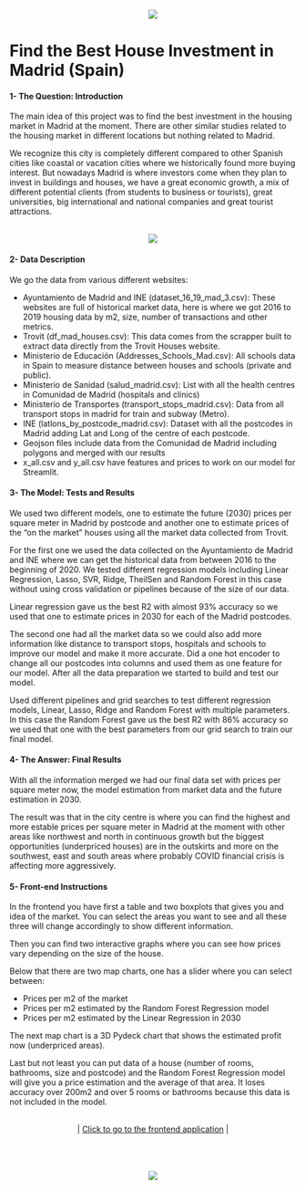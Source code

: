 <p align="center">
  <b></b><br>
  <img src="https://www.pngitem.com/pimgs/m/151-1510456_home-construction-clipart-png-property-house-logo-png.png">
</p>

# **Find the Best House Investment in Madrid (Spain)**


#### 1- The Question: Introduction

The main idea of this project was to find the best investment in the housing market in Madrid at the moment. There are other similar studies related to the housing market in different locations but nothing related to Madrid.

We recognize this city is completely different compared to other Spanish cities like coastal or vacation cities where we historically found more buying interest. But nowadays Madrid is where investors come when they plan to invest in buildings and houses, we have a great economic growth, a mix of different potential clients (from students to business or tourists), great universities, big international and national companies and great tourist attractions.

<p align="center">
  <b></b><br>
  <img src="https://wolfstreet.com/wp-content/uploads/2019/05/Spain-home-price-2019-Q1-national.png">
</p>

#### 2- Data Description

We go the data from various different websites:
* Ayuntamiento de Madrid and INE (dataset_16_19_mad_3.csv): These websites are full of historical market data, here is where we got 2016 to 2019 housing data by m2, size, number of transactions and other metrics.
* Trovit (df_mad_houses.csv): This data comes from the scrapper built to extract data directly from the Trovit Houses website.
* Ministerio de Educación (Addresses_Schools_Mad.csv): All schools data in Spain to measure distance between houses and schools (private and public).
* Ministerio de Sanidad (salud_madrid.csv): List with all the health centres in Comunidad de Madrid (hospitals and clinics)
* Ministerio de Transportes (transport_stops_madrid.csv): Data from all transport stops in madrid for train and subway (Metro).
* INE (latlons_by_postcode_madrid.csv): Dataset with all the postcodes in Madrid adding Lat and Long of the centre of each postcode.
* Geojson files include data from the Comunidad de Madrid including polygons and merged with our results
* x_all.csv and y_all.csv have features and prices to work on our model for Streamlit.

#### 3- The Model: Tests and Results

We used two different models, one to estimate the future (2030) prices per square meter in Madrid by postcode and another one to estimate prices of the “on the market” houses using all the market data collected from Trovit.

For the first one we used the data collected on the Ayuntamiento de Madrid and INE where we can get the historical data from between 2016 to the beginning of 2020. We tested different regression models including Linear Regression, Lasso, SVR, Ridge, TheilSen and Random Forest in this case without using cross validation or pipelines because of the size of our data.

Linear regression gave us the best R2 with almost 93% accuracy so we used that one to estimate prices in 2030 for each of the Madrid postcodes.

The second one had all the market data so we could also add more information like distance to transport stops, hospitals and schools to improve our model and make it more accurate. Did a one hot encoder to change all our postcodes into columns and used them as one feature for our model. After all the data preparation we started to build and test our model.

Used different pipelines and grid searches to test different regression models, Linear, Lasso, Ridge and Random Forest with multiple parameters. In this case the Random Forest gave us the best R2 with 86% accuracy so we used that one with the best parameters from our grid search to train our final model.

#### 4- The Answer: Final Results

With all the information merged we had our final data set with prices per square meter now, the model estimation from market data and the future estimation in 2030.

The result was that in the city centre is where you can find the highest and more estable prices per square meter in Madrid at the moment with other areas like northwest and north in continuous growth but the biggest opportunities (underpriced houses) are in the outskirts and more on the southwest, east and south areas where probably COVID financial crisis is affecting more aggressively.

#### 5- Front-end Instructions

In the frontend you have first a table and two boxplots that gives you and idea of the market. You can select the areas you want to see and all these three will change accordingly to show different information.

Then you can find two interactive graphs where you can see how prices vary depending on the size of the house.

Below that there are two map charts, one has a slider where you can select between:
* Prices per m2 of the market
* Prices per m2 estimated by the Random Forest Regression model
* Prices per m2 estimated by the Linear Regression in 2030

The next map chart is a 3D Pydeck chart that shows the estimated profit now (underpriced areas).

Last but not least you can put data of a house (number of rooms, bathrooms, size and postcode) and the Random Forest Regression model will give you a price estimation and the average of that area. It loses accuracy over 200m2 and over 5 rooms or bathrooms because this data is not included in the model.

<p align="center">
  <b></b><br>
  | <a href="https://share.streamlit.io/palvgoya/house_investment_finder/main/madhouse_front.py#find-the-best-house-investment-in-madrid">Click to go to the frontend application</a> |
</p>

<p align="center">
  <b></b><br>
  <br><br>
  <img src="https://www.iberian.property/media/image/2017/11/28/madrid_shutterstock_245037493.jpg">
</p>
